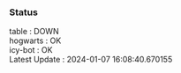 ### Status


table : DOWN  
hogwarts : OK  
icy-bot : OK  
Latest Update : 2024-01-07 16:08:40.670155
